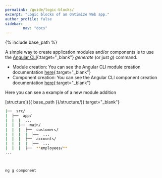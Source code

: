 ```yaml
---
permalink: /guide/logic-blocks/
excerpt: "Logic blocks of an Ontimize Web app."
author_profile: false
sidebar:
        nav: "docs"
---
```


{% include base_path %}

A simple way to create application modules and/or components is to use the [Angular CLI](https://cli.angular.io/){:target="_blank"} *generate* (or just *g*) command.

  * Module creation: You can see the Angular CLI module creation documentation [here](https://github.com/angular/angular-cli/wiki/generate-module){:target="_blank"}
  * Component creation: You can see the Angular CLI component creation documentation [here](https://github.com/angular/angular-cli/wiki/generate-component){:target="_blank"}

Here you can see a example of a new module addition

[structure]({{ base_path }}/structure/){:target="_blank"}

```bash
|──  src/
|  ├──  app/
|  |  |  ...
|  |  ├──  main/
|  |  |  ├──  customers/
|  |  |  |  ├──  ...
|  |  |  ├──  accounts/
|  |  |  |  ├──  ...
|  |  |  ├──  **employees/**
...

```

```bash


ng g component

```




